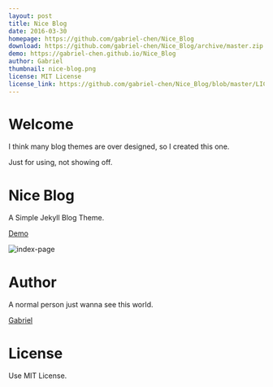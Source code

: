 ```yaml
---
layout: post
title: Nice Blog
date: 2016-03-30
homepage: https://github.com/gabriel-chen/Nice_Blog
download: https://github.com/gabriel-chen/Nice_Blog/archive/master.zip
demo: https://gabriel-chen.github.io/Nice_Blog
author: Gabriel
thumbnail: nice-blog.png
license: MIT License
license_link: https://github.com/gabriel-chen/Nice_Blog/blob/master/LICENSE
---
```


Welcome
=======

I think many blog themes are over designed, so I created this one. 

Just for using, not showing off.

Nice Blog
========

A Simple Jekyll Blog Theme.

[Demo](http://gabriel-chen.github.io/Nice_Blog)

![index-page](https://i.imgur.com/BrmOMmv.png)

Author
======

A normal person just wanna see this world.

[Gabriel](https://gabriel-chen.github.io)

License
======

Use MIT License.

